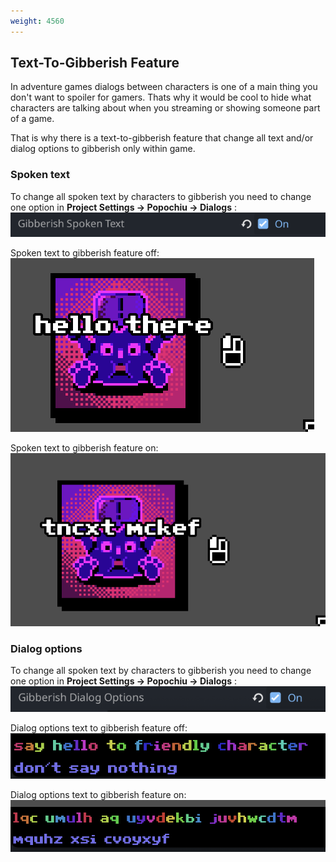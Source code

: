 ```yaml
---
weight: 4560
---
```


## Text-To-Gibberish Feature

In adventure games dialogs between characters is one of a main thing you don't want to spoiler for gamers. Thats why it would be cool to hide what characters are talking about when you streaming or showing someone part of a game.

That is why there is a text-to-gibberish feature that change all text and/or dialog options to gibberish only within game.

### Spoken text

To change all spoken text by characters to gibberish you need to change one option in **Project Settings -> Popochiu -> Dialogs** :
![Spoken text to gibberish of](../../assets/images/how-to-develop-a-game/adv_tech_talk_gibberish_setting.png "Spoken text feature")

	
Spoken text to gibberish feature off:
![Spoken text to gibberish of](../../assets/images/how-to-develop-a-game/adv_tech_talk_gibberish_off.png "Talking character without gibberish on")

Spoken text to gibberish feature on:
![Spoken text to gibberish on](../../assets/images/how-to-develop-a-game/adv_tech_talk_gibberish_on.png "Talking character without gibberish on")

### Dialog options
To change all spoken text by characters to gibberish you need to change one option in **Project Settings -> Popochiu -> Dialogs** :
![Dialog options to gibberish toggle](../../assets/images/how-to-develop-a-game/adv_tech_dialog_option_setting.png "Dialog option feature")

Dialog options text to gibberish feature off:
![Dialog options to gibberish off](../../assets/images/how-to-develop-a-game/adv_tech_dialog_options_gibberish_off.png "Talking character without gibberish on")

Dialog options text to gibberish feature on:
![Dialog options to gibberish on](../../assets/images/how-to-develop-a-game/adv_tech_dialog_options_gibberish_on.png "Talking character without gibberish on")